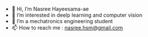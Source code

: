 - 👋 Hi, I’m Nasree Hayeesama-ae
- 👀 I’m interested in deelp learning and computer vision
- 🌱 I’m a mechatronics engineering student
- 📫 How to reach me : nasree.hsm@gmail.com

<!---
HSM-Nasree/HSM-Nasree is a ✨ special ✨ repository because its `README.md` (this file) appears on your GitHub profile.
You can click the Preview link to take a look at your changes.
--->
